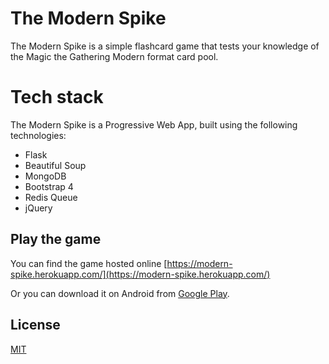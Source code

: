 
# The Modern Spike

The Modern Spike is a simple flashcard game that tests your knowledge of the Magic the Gathering Modern format card pool.

# Tech stack
The Modern Spike is a Progressive Web App, built using the following technologies:

- Flask
- Beautiful Soup
- MongoDB
- Bootstrap 4
- Redis Queue 
- jQuery


## Play the game
You can find the game hosted online [https://modern-spike.herokuapp.com/](https://modern-spike.herokuapp.com/)

Or you can download it on Android from 
[Google Play](https://play.google.com/store/apps/details?id=com.modern.spike.android.app).


## License
[MIT](https://choosealicense.com/licenses/mit/)
